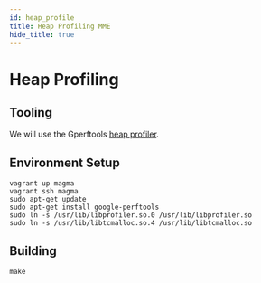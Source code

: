 ```yaml
---
id: heap_profile
title: Heap Profiling MME
hide_title: true
---
```

# Heap Profiling

## Tooling

We will use the Gperftools [heap profiler](https://gperftools.github.io/gperftools/heapprofile.html).

## Environment Setup

```shell script
vagrant up magma
vagrant ssh magma
sudo apt-get update
sudo apt-get install google-perftools
sudo ln -s /usr/lib/libprofiler.so.0 /usr/lib/libprofiler.so
sudo ln -s /usr/lib/libtcmalloc.so.4 /usr/lib/libtcmalloc.so
```

## Building

```shell script
make
```
